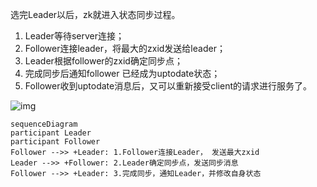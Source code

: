 选完Leader以后，zk就进入状态同步过程。   

1. Leader等待server连接；   
2. Follower连接leader，将最大的zxid发送给leader；   
3. Leader根据follower的zxid确定同步点；   
4. 完成同步后通知follower 已经成为uptodate状态；   
5. Follower收到uptodate消息后，又可以重新接受client的请求进行服务了。

  ![img](http://www.aboutyun.com/data/attachment/forum/201608/20/184816e10ftmax08k88nqp.png)  



```mermaid
sequenceDiagram
participant Leader
participant Follower
Follower -->> +Leader: 1.Follower连接Leader， 发送最大zxid
Leader -->> +Follower: 2.Leader确定同步点，发送同步消息
Follower -->> +Leader: 3.完成同步，通知Leader，并修改自身状态
```

